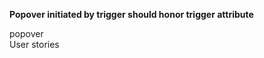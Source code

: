 **Popover initiated by trigger should honor trigger attribute**

<popover id="pop:xp-user-stories" trigger="click">
  popover
  <div slot="content">
    User stories
  </div>
</popover>
